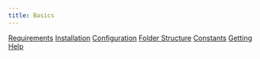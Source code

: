 ```yaml
---
title: Basics
---
```


<div class="row">
    <a class="col-md-6 documentation-panel" href="[site_url]/[locale]/documentation/guide/basics/requirements">Requirements</a>
    <a class="col-md-6 documentation-panel" href="[site_url]/[locale]/documentation/guide/basics/installation">Installation</a>
    <a class="col-md-6 documentation-panel" href="[site_url]/[locale]/documentation/guide/basics/configuration">Configuration</a>
    <a class="col-md-6 documentation-panel" href="[site_url]/[locale]/documentation/guide/basics/folder-structure">Folder Structure</a>
    <a class="col-md-6 documentation-panel" href="[site_url]/[locale]/documentation/guide/basics/constants">Constants</a>
    <a class="col-md-6 documentation-panel" href="[site_url]/[locale]/documentation/guide/basics/getting-help">Getting Help</a>
</div>
